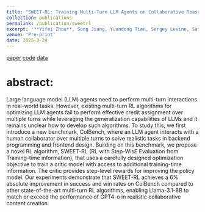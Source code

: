 ```yaml
---
title: "SWEET-RL: Training Multi-Turn LLM Agents on Collaborative Reasoning Tasks"
collection: publications
permalink: /publication/sweetrl
excerpt: '**Yifei Zhou**, Song Jiang, Yuandong Tian, Sergey Levine, Sainbayar Sukhbaatar, Xian Li'
venue: 'Pre-print'
date: 2025-3-24
---
```

[paper](https://arxiv.org/abs/2503.15478)
[code](https://github.com/facebookresearch/sweet_rl)
[data](https://huggingface.co/datasets/facebook/collaborative_agent_bench)

# abstract:
Large language model (LLM) agents need to perform multi-turn interactions in real-world tasks. However, existing multi-turn RL algorithms for optimizing LLM agents fail to perform effective credit assignment over multiple turns while leveraging the generalization capabilities of LLMs and it remains unclear how to develop such algorithms. To study this, we first introduce a new benchmark, ColBench, where an LLM agent interacts with a human collaborator over multiple turns to solve realistic tasks in backend programming and frontend design. Building on this benchmark, we propose a novel RL algorithm, SWEET-RL (RL with Step-WisE Evaluation from Training-time information), that uses a carefully designed optimization objective to train a critic model with access to additional training-time information. The critic provides step-level rewards for improving the policy model. Our experiments demonstrate that SWEET-RL achieves a 6% absolute improvement in success and win rates on ColBench compared to other state-of-the-art multi-turn RL algorithms, enabling Llama-3.1-8B to match or exceed the performance of GPT4-o in realistic collaborative content creation.
